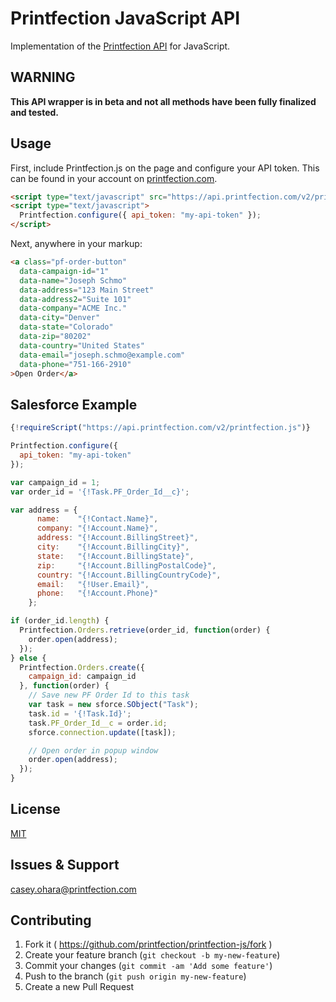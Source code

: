 # Printfection JavaScript API

Implementation of the [Printfection API](http://printfection.github.io/API-Documentation) for JavaScript.

## WARNING

**This API wrapper is in beta and not all methods have been fully finalized and tested.**

## Usage

First, include Printfection.js on the page and configure your API token. This can be found in your account on [printfection.com](http://printfection.com).

```html
<script type="text/javascript" src="https://api.printfection.com/v2/printfection.js"></script>
<script type="text/javascript">
  Printfection.configure({ api_token: "my-api-token" });
</script>
```

Next, anywhere in your markup:

```html
<a class="pf-order-button"
  data-campaign-id="1"
  data-name="Joseph Schmo"
  data-address="123 Main Street"
  data-address2="Suite 101"
  data-company="ACME Inc."
  data-city="Denver"
  data-state="Colorado"
  data-zip="80202"
  data-country="United States"
  data-email="joseph.schmo@example.com"
  data-phone="751-166-2910"
>Open Order</a>
```


## Salesforce Example

```javascript
{!requireScript("https://api.printfection.com/v2/printfection.js")}

Printfection.configure({
  api_token: "my-api-token"
});

var campaign_id = 1;
var order_id = '{!Task.PF_Order_Id__c}';

var address = {
      name:    "{!Contact.Name}",
      company: "{!Account.Name}",
      address: "{!Account.BillingStreet}",
      city:    "{!Account.BillingCity}",
      state:   "{!Account.BillingState}",
      zip:     "{!Account.BillingPostalCode}",
      country: "{!Account.BillingCountryCode}",
      email:   "{!User.Email}",
      phone:   "{!Account.Phone}"
    };

if (order_id.length) {
  Printfection.Orders.retrieve(order_id, function(order) {
    order.open(address);
  });
} else {
  Printfection.Orders.create({
    campaign_id: campaign_id
  }, function(order) {
    // Save new PF Order Id to this task
    var task = new sforce.SObject("Task");
    task.id = '{!Task.Id}';
    task.PF_Order_Id__c = order.id;
    sforce.connection.update([task]);

    // Open order in popup window
    order.open(address);
  });
}
```


## License

[MIT](LICENSE.txt)

## Issues & Support

[casey.ohara@printfection.com](mailto:casey.ohara@printfection.com)

## Contributing

1. Fork it ( https://github.com/printfection/printfection-js/fork )
2. Create your feature branch (`git checkout -b my-new-feature`)
3. Commit your changes (`git commit -am 'Add some feature'`)
4. Push to the branch (`git push origin my-new-feature`)
5. Create a new Pull Request

